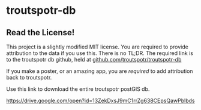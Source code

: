 # troutspotr-db

## Read the License!

This project is a slightly modified MIT license. You are required to provide attribution to the data if you use this. There is no TL;DR. The required link is to the troutspotr db github, held at [github.com/troutspotr/troutspotr-db](github.com/troutspotr/troutspotr-db)

If you make a poster, or an amazing app, you are _required_ to add attribution back to troutspotr.

Use this link to download the entire troutspotr postGIS db.

https://drive.google.com/open?id=13ZekDxsJ9mC1rrZg638CEpsQawPblbds

